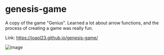 # genesis-game

A copy of the game "Genius". Learned a lot about arrow functions, and the process of creating a game was really fun.

Link: https://joaol23.github.io/genesis-game/

![image](https://user-images.githubusercontent.com/91390174/163985841-ac505647-807b-4357-8025-2906ef1571cf.png)
